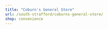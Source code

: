```yaml
---
title: "Coburn's General Store"
url: /south-strafford/coburns-general-store/
shop: convenience
---
```

